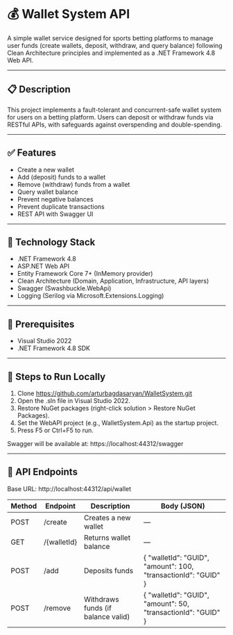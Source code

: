# 💰 Wallet System API

A simple wallet service designed for sports betting platforms to manage user funds (create wallets, deposit, withdraw, and query balance) following Clean Architecture principles and implemented as a .NET Framework 4.8 Web API.

---

## 📋 Description

This project implements a fault-tolerant and concurrent-safe wallet system for users on a betting platform. Users can deposit or withdraw funds via RESTful APIs, with safeguards against overspending and double-spending.

---

## ✅ Features

- Create a new wallet
- Add (deposit) funds to a wallet
- Remove (withdraw) funds from a wallet
- Query wallet balance
- Prevent negative balances
- Prevent duplicate transactions
- REST API with Swagger UI

---

## 🔧 Technology Stack

- .NET Framework 4.8
- ASP.NET Web API
- Entity Framework Core 7+ (InMemory provider)
- Clean Architecture (Domain, Application, Infrastructure, API layers)
- Swagger (Swashbuckle.WebApi)
- Logging (Serilog via Microsoft.Extensions.Logging)

---

## 🚀 Prerequisites

- Visual Studio 2022
- .NET Framework 4.8 SDK

---

## 🏁 Steps to Run Locally

1. Clone https://github.com/arturbagdasaryan/WalletSystem.git
2. Open the .sln file in Visual Studio 2022.
3. Restore NuGet packages (right-click solution > Restore NuGet Packages).
4. Set the WebAPI project (e.g., WalletSystem.Api) as the startup project.
5. Press F5 or Ctrl+F5 to run.

Swagger will be available at: https://localhost:44312/swagger

---

## 🔌 API Endpoints

Base URL: http://localhost:44312/api/wallet

| Method | Endpoint      | Description                        | Body (JSON)                                                    |
|--------|---------------|------------------------------------|----------------------------------------------------------------|
| POST   | /create       | Creates a new wallet               | —                                                              |
| GET    | /{walletId}   | Returns wallet balance             | —                                                              |
| POST   | /add          | Deposits funds                     | { "walletId": "GUID", "amount": 100, "transactionId": "GUID" } |
| POST   | /remove       | Withdraws funds (if balance valid) | { "walletId": "GUID", "amount": 50, "transactionId": "GUID" }  |
